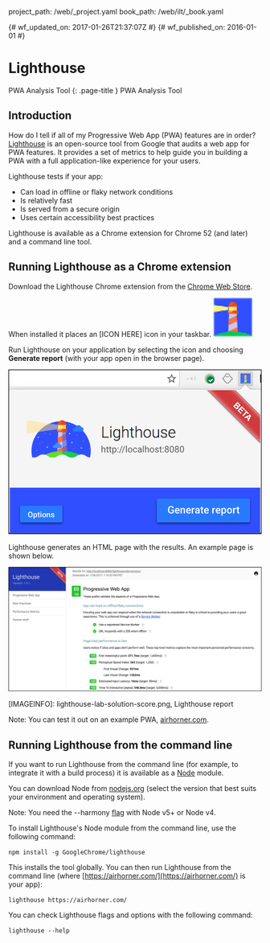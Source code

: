 project_path: /web/_project.yaml
book_path: /web/ilt/_book.yaml

{# wf_updated_on: 2017-01-26T21:37:07Z #}
{# wf_published_on: 2016-01-01 #}


# Lighthouse
 PWA Analysis Tool {: .page-title }
 PWA Analysis Tool




<div id="introduction"></div>


## Introduction




How do I tell if all of my Progressive Web App (PWA) features are in order?  [Lighthouse](https://github.com/GoogleChrome/lighthouse) is an open-source tool from Google that audits a web app for PWA features. It provides a set of metrics to help guide you in building a PWA with a full application-like experience for your users. 

Lighthouse tests if your app:

* Can load in offline or flaky network conditions
* Is relatively fast
* Is served from a secure origin
* Uses certain accessibility best practices

Lighthouse is available as a Chrome extension for Chrome 52 (and later) and a command line tool. 

<div id="extension"></div>


## Running Lighthouse as a Chrome extension




Download the Lighthouse Chrome extension from the  [Chrome Web Store](http://chrome.google.com/webstore/detail/lighthouse/blipmdconlkpinefehnmjammfjpmpbjk). 

When installed it places an [ICON HERE] icon in your taskbar. ![Lighthouse Icon ](img/91e97511ef44e440.png)

Run Lighthouse on your application by selecting the icon and choosing __Generate report__ (with your app open in the browser page).

![Lighthouse extension showing generate report button](img/92c3177801055abb.png)

Lighthouse generates an HTML page with the results. An example page is shown below. 

![76f48671607bf2b2.png](img/76f48671607bf2b2.png)

[IMAGEINFO]: lighthouse-lab-solution-score.png, Lighthouse report



Note: You can test it out on an example PWA, <a href="https://www.airhorner.com/">airhorner.com</a>.



<div id="commandline"></div>


## Running Lighthouse from the command line




If you want to run Lighthouse from the command line (for example, to integrate it with a build process) it is available as a  [Node](https://nodejs.org/en/) module. 

You can download Node from  [nodejs.org](https://nodejs.org/en/) (select the version that best suits your environment and operating system). 



Note: You need the --harmony <a href="http://stackoverflow.com/questions/13351965/what-does-node-harmony-do">flag</a> with Node v5+ or Node v4.



To install Lighthouse's Node module from the command line, use the following command:

    npm install -g GoogleChrome/lighthouse

This installs the tool globally. You can then run Lighthouse from the command line (where  [https://airhorner.com/](https://airhorner.com/) is your app):

    lighthouse https://airhorner.com/


You can check Lighthouse flags and options with the following command:

    lighthouse --help


